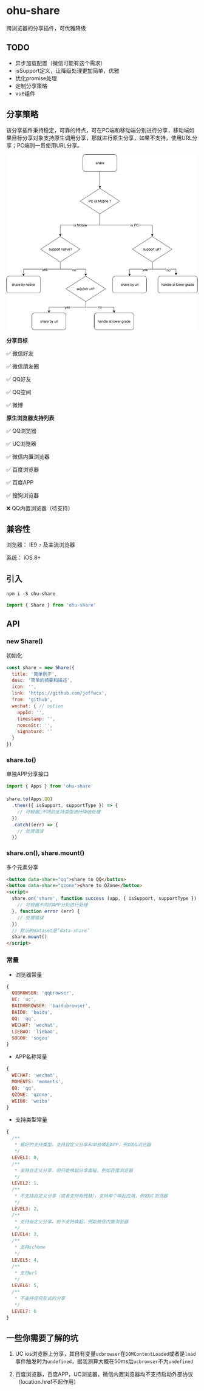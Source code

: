 # ohu-share

跨浏览器的分享插件，可优雅降级

## TODO
+ 异步加载配置（微信可能有这个需求）
+ isSupport定义，让降级处理更加简单，优雅
+ 优化promise处理
+ 定制分享策略
+ vue组件

## 分享策略

该分享插件秉持稳定，可靠的特点，可在PC端和移动端分别进行分享，移动端如果目标分享对象支持原生调用分享，那就进行原生分享，如果不支持，使用URL分享；PC端则一贯使用URL分享。

![flowchart](./assets/flowchart.png)

**分享目标**

✅ 微信好友

✅ 微信朋友圈

✅ QQ好友

✅ QQ空间

✅ 微博

**原生浏览器支持列表**

✅ QQ浏览器 

✅ UC浏览器 

✅ 微信内置浏览器 

✅ 百度浏览器

✅ 百度APP

✅ 搜狗浏览器

❌ QQ内置浏览器（待支持）

## 兼容性

浏览器： IE9 ⤴️ 及主流浏览器

系统： iOS 8+

## 引入

```
npm i -S ohu-share
```
```javascript
import { Share } from 'ohu-share'
```

## API

### new Share()
初始化
```javascript
const share = new Share({
  title: '简单例子',
  desc: '简单的摘要和描述',
  icon: '',
  link: 'https://github.com/jeffwcx',
  from: 'github',
  wechat: { // option
    appId: '',
    timestamp: '',
    nonceStr: '',
    signature: ''
  }
})
```

### share.to()

单独APP分享接口

```javascript
import { Apps } from 'ohu-share'

share.to(Apps.QQ)
  .then(({ isSupport, supportType }) => {
    // 可根据不同的支持类型进行降级处理
  })
  .catch((err) => {
    // 处理错误
  })
```

### share.on(), share.mount()

多个元素分享

```html
<button data-share="qq">share to QQ</button>
<button data-share="qzone">share to QZone</button>
<script>
  share.on('share', function success (app, { isSupport, supportType }) {
    // 可根据不同的APP分别进行处理
  }, function error (err) {
    // 处理错误
  })
  // 默认的dataset是‘data-share’
  share.mount()
</script>
```

### 常量

+ 浏览器常量

```javascript
{
  QQBROWSER: 'qqbrowser',
  UC: 'uc',
  BAIDUBROWSER: 'baidubrowser',
  BAIDU: 'baidu',
  QQ: 'qq',
  WECHAT: 'wechat',
  LIEBAO: 'liebao',
  SOGOU: 'sogou'
}
```

+ APP名称常量

```javascript
{
  WECHAT: 'wechat',
  MOMENTS: 'moments',
  QQ: 'qq',
  QZONE: 'qzone',
  WEIBO: 'weibo'
}
```
+ 支持类型常量

```javascript
{
  /**
   * 最好的支持类型，支持自定义分享和单独唤起APP，例如QQ浏览器
   */
  LEVEL1: 0,
  /**
   * 支持自定义分享，但只能唤起分享面板，例如百度浏览器
   */
  LEVEL2: 1,
  /**
   * 不支持自定义分享（或者支持有残缺），支持单个唤起应用，例如UC浏览器
   */
  LEVEL3: 2,
  /**
   * 支持自定义分享，但不支持唤起，例如微信内置浏览器
   */
  LEVEL4: 3,
  /**
   * 支持scheme
   */
  LEVEL5: 4,
  /**
   * 支持url
   */
  LEVEL6: 5,
  /**
   * 不支持任何形式的分享
   */
  LEVEL7: 6
}
```

## 一些你需要了解的坑

1. UC ios浏览器上分享，其自有变量`ucbrowser`在`DOMContentLoaded`或者是`load`事件触发时为`undefined`，据我测算大概在50ms后`ucbrowser`不为`undefined`

2. 百度浏览器，百度APP，UC浏览器，微信内置浏览器均不支持启动外部协议（location.href不起作用）



